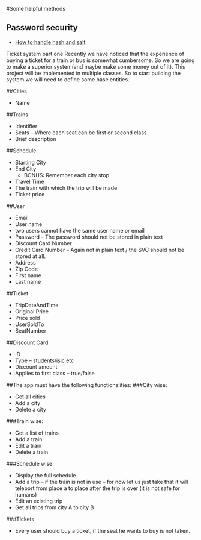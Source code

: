 #Some helpful methods
## Password security
* [How to handle hash and salt](https://msdn.microsoft.com/en-us/library/system.security.cryptography.rngcryptoserviceprovider.aspx)

Ticket system part one
Recently we have noticed that the experience of buying a ticket for a train or bus is somewhat cumbersome. So we are going to make a superior system(and maybe make some money out of it).
This project will be implemented in multiple classes.
So to start building the system we will need to define some base entities.

##Cities
* Name

##Trains
* Identifier
* Seats – Where each seat can be first or second class
* Brief description

##Schedule
* Starting City
* End City
  * BONUS: Remember each city stop
* Travel Time
* The train with which the trip will be made
* Ticket price

##User
* Email 
* User name
* two users cannot have the same user name or email
* Password – The password should not be stored in plain text
* Discount Card Number
* Credit Card Number – Again not in plain text / the SVC should not be stored at all.
* Address
* Zip Code
* First name
* Last name

##Ticket
* TripDateAndTime
* Original Price
* Price sold
* UserSoldTo
* SeatNumber

##Discount Card
* ID
* Type – students/isic etc
* Discount amount
* Applies to first class – true/false

##The app must have the following functionalities:
###City wise:
* Get all cities
* Add a city 
* Delete a city

###Train wise:
* Get a list of trains
* Add a train
* Edit a train
* Delete a train

###Schedule wise
* Display the full schedule
* Add a trip – if the train is not in use – for now let us just take that it will teleport from place a to place after the trip is over (it is not safe for humans)
* Edit an existing trip
* Get all trips from city A to city B

###Tickets
* Every user should buy a ticket, if the seat he wants to buy is not taken.
